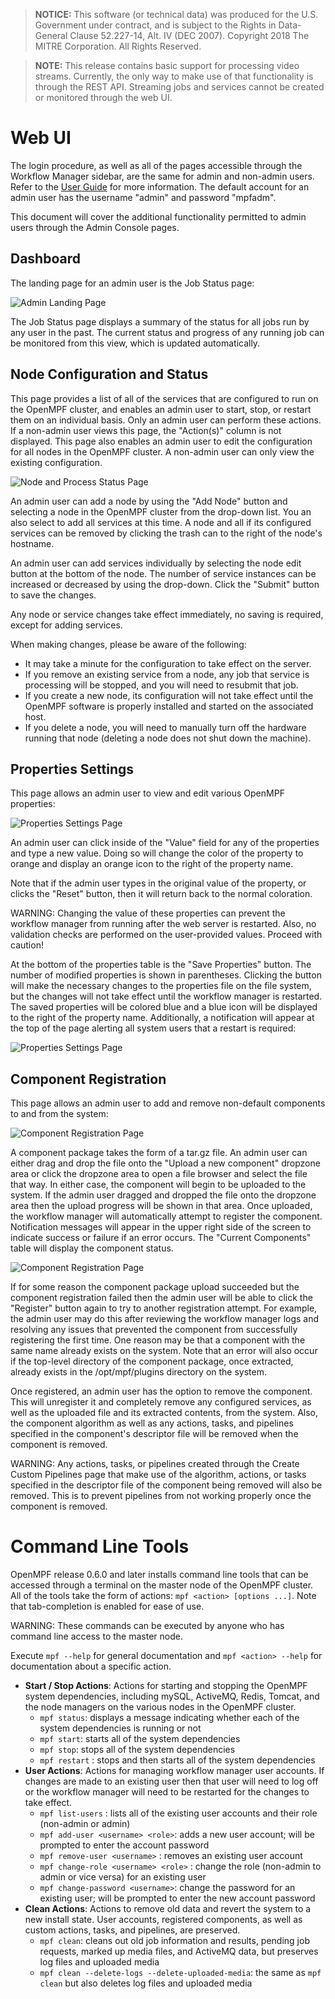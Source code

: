 > **NOTICE:** This software (or technical data) was produced for the U.S. Government under contract, and is subject to the Rights in Data-General Clause 52.227-14, Alt. IV (DEC 2007).Copyright 2018 The MITRE Corporation. All Rights Reserved.> **NOTE:** This release contains basic support for processing video streams. Currently, the only way to make use of that functionality is through the REST API. Streaming jobs and services cannot be created or monitored through the web UI.# Web UIThe login procedure, as well as all of the pages accessible through the Workflow Manager sidebar, are the same for admin and non-admin users. Refer to the [User Guide](/User-Guide/index.html) for more information. The default account for an admin user has the username "admin" and password "mpfadm".This document will cover the additional functionality permitted to admin users through the Admin Console pages.## DashboardThe landing page for an admin user is the Job Status page:![Admin Landing Page](img/mpf-adm-landing.png "Admin Landing Page")The Job Status page displays a summary of the status for all jobs run by any user in the past. The current status and progress of any running job can be monitored from this view, which is updated automatically.## Node Configuration and StatusThis page provides a list of all of the services that are configured to run on the OpenMPF cluster, and enables an admin user to start, stop, or restart them on an individual basis. Only an admin user can perform these actions. If a non-admin user views this page, the "Action(s)" column is not displayed. This page also enables an admin user to edit the configuration for all nodes in the OpenMPF cluster. A non-admin user can only view the existing configuration.![Node and Process Status Page](img/mpf-adm-node.png "Node and Process Status Page")An admin user can add a node by using the "Add Node" button and selecting a node in the OpenMPF cluster from the drop-down list. You an also select to add all services at this time. A node and all if its configured services can be removed by clicking the trash can to the right of the node's hostname.An admin user can add services individually by selecting the node edit button at the bottom of the node. The number of service instances can be increased or decreased by using the drop-down. Click the "Submit" button to save the changes.Any node or service changes take effect immediately, no saving is required, except for adding services.When making changes, please be aware of the following:  - It may take a minute for the configuration to take effect on the server.  - If you remove an existing service from a node, any job that service is processing will be stopped, and you will need to resubmit that job.  - If you create a new node, its configuration will not take effect until the OpenMPF software is properly installed and started on the associated host.  - If you delete a node, you will need to manually turn off the hardware running that node (deleting a node does not shut down the machine).## Properties SettingsThis page allows an admin user to view and edit various OpenMPF properties:![Properties Settings Page](img/mpf-adm-property-settings.png "Properties Settings Page")An admin user can click inside of the "Value" field for any of the properties and type a new value. Doing so will change the color of the property to orange and display an orange icon to the right of the property name.Note that if the admin user types in the original value of the property, or clicks the "Reset" button, then it will return back to the normal coloration.WARNING: Changing the value of these properties can prevent the workflow manager from running after the web server is restarted. Also, no validation checks are performed on the user-provided values. Proceed with caution!At the bottom of the properties table is the "Save Properties" button. The number of modified properties is shown in parentheses. Clicking the button will make the necessary changes to the properties file on the file system, but the changes will not take effect until the workflow manager is restarted. The saved properties will be colored blue and a blue icon will be displayed to the right of the property name. Additionally, a notification will appear at the top of the page alerting all system users that a restart is required:![Properties Settings Page](img/mpf-adm-property-settings-change.png "Properties Settings Page")## Component RegistrationThis page allows an admin user to add and remove non-default components to and from the system:![Component Registration Page](img/mpf-adm-component.png "Component Registration Page")A component package takes the form of a tar.gz file. An admin user can either drag and drop the file onto the "Upload a new component" dropzone area or click the dropzone area to open a file browser and select the file that way. In either case, the component will begin to be uploaded to the system. If the admin user dragged and dropped the file onto the dropzone area then the upload progress will be shown in that area. Once uploaded, the workflow manager will automatically attempt to register the component. Notification messages will appear in the upper right side of the screen to indicate success or failure if an error occurs. The "Current Components" table will display the component status.![Component Registration Page](img/mpf-adm-component2.png "Component Registration Page")If for some reason the component package upload succeeded but the component registration failed then the admin user will be able to click the "Register" button again to try to another registration attempt. For example, the admin user may do this after reviewing the workflow manager logs and resolving any issues that prevented the component from successfully registering the first time. One reason may be that a component with the same name already exists on the system. Note that an error will also occur if the top-level directory of the component package, once extracted, already exists in the /opt/mpf/plugins directory on the system.Once registered, an admin user has the option to remove the component. This will unregister it and completely remove any configured services, as well as the uploaded file and its extracted contents, from the system. Also, the component algorithm as well as any actions, tasks, and pipelines specified in the component's descriptor file will be removed when the component is removed.WARNING: Any actions, tasks, or pipelines created through the Create Custom Pipelines page that make use of the algorithm, actions, or tasks specified in the descriptor file of the component being removed will also be removed. This is to prevent pipelines from not working properly once the component is removed.# Command Line ToolsOpenMPF release 0.6.0 and later installs command line tools that can be accessed through a terminal on the master node of the OpenMPF cluster. All of the tools take the form of actions: `mpf <action> [options ...]`. Note that tab-completion is enabled for ease of use.WARNING: These commands can be executed by anyone who has command line access to the master node.Execute `mpf --help` for general documentation and `mpf <action> --help` for documentation about a specific action.  - **Start / Stop Actions**: Actions for starting and stopping the OpenMPF system dependencies, including mySQL, ActiveMQ, Redis, Tomcat, and the node managers on the various nodes in the OpenMPF cluster.    - `mpf status`: displays a message indicating whether each of the system dependencies is running or not    - `mpf start`: starts all of the system dependencies    - `mpf stop`: stops all of the system dependencies    - `mpf restart` : stops and then starts all of the system dependencies  - **User Actions**: Actions for managing workflow manager user accounts. If changes are made to an existing user then that user will need to log off or the workflow manager will need to be restarted for the changes to take effect.    - `mpf list-users` : lists all of the existing user accounts and their role (non-admin or admin)    - `mpf add-user <username> <role>`: adds a new user account; will be prompted to enter the account password    - `mpf remove-user <username>` : removes an existing user account    - `mpf change-role <username> <role>` : change the role (non-admin to admin or vice versa) for an existing user    - `mpf change-password <username>`: change the password for an existing user; will be prompted to enter the new account password  - **Clean Actions**: Actions to remove old data and revert the system to a new install state. User accounts, registered components, as well as custom actions, tasks, and pipelines, are preserved.    - `mpf clean`: cleans out old job information and results, pending job requests, marked up media files, and ActiveMQ data, but preserves log files and uploaded media    - `mpf clean --delete-logs --delete-uploaded-media`: the same as `mpf clean` but also deletes log files and uploaded media